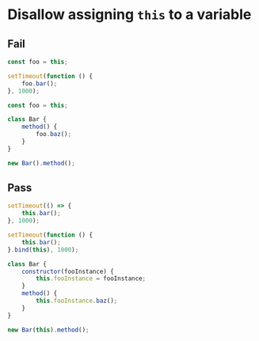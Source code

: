 # Disallow assigning `this` to a variable

## Fail

```js
const foo = this;

setTimeout(function () {
	foo.bar();
}, 1000);
```

```js
const foo = this;

class Bar {
	method() {
		foo.baz();
	}
}

new Bar().method();
```

## Pass

```js
setTimeout(() => {
	this.bar();
}, 1000);
```

```js
setTimeout(function () {
	this.bar();
}.bind(this), 1000);
```

```js
class Bar {
	constructor(fooInstance) {
		this.fooInstance = fooInstance;
	}
	method() {
		this.fooInstance.baz();
	}
}

new Bar(this).method();
```
